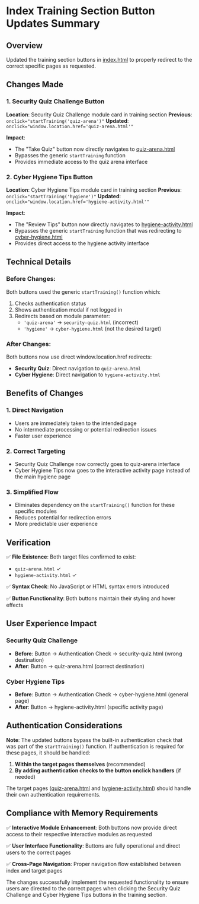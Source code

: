 # Index Training Section Button Updates Summary

## Overview
Updated the training section buttons in [index.html](file://c:\Users\CAPACITI-JHB\OneDrive%20-%20Cape%20IT%20Initiative\Cybersecurity\Capaciti\HPX100-1-Jul-Dec2025-FA1-RR-V2-28052025-1%20(1)\CyberProject\CyberProject\index.html) to properly redirect to the correct specific pages as requested.

## Changes Made

### 1. Security Quiz Challenge Button
**Location**: Security Quiz Challenge module card in training section
**Previous**: `onclick="startTraining('quiz-arena')"`
**Updated**: `onclick="window.location.href='quiz-arena.html'"`

**Impact**: 
- The "Take Quiz" button now directly navigates to [quiz-arena.html](file://c:\Users\CAPACITI-JHB\OneDrive%20-%20Cape%20IT%20Initiative\Cybersecurity\Capaciti\HPX100-1-Jul-Dec2025-FA1-RR-V2-28052025-1%20(1)\CyberProject\CyberProject\quiz-arena.html)
- Bypasses the generic `startTraining` function 
- Provides immediate access to the quiz arena interface

### 2. Cyber Hygiene Tips Button
**Location**: Cyber Hygiene Tips module card in training section
**Previous**: `onclick="startTraining('hygiene')"`
**Updated**: `onclick="window.location.href='hygiene-activity.html'"`

**Impact**:
- The "Review Tips" button now directly navigates to [hygiene-activity.html](file://c:\Users\CAPACITI-JHB\OneDrive%20-%20Cape%20IT%20Initiative\Cybersecurity\Capaciti\HPX100-1-Jul-Dec2025-FA1-RR-V2-28052025-1%20(1)\CyberProject\CyberProject\hygiene-activity.html)
- Bypasses the generic `startTraining` function that was redirecting to [cyber-hygiene.html](file://c:\Users\CAPACITI-JHB\OneDrive%20-%20Cape%20IT%20Initiative\Cybersecurity\Capaciti\HPX100-1-Jul-Dec2025-FA1-RR-V2-28052025-1%20(1)\CyberProject\CyberProject\cyber-hygiene.html)
- Provides direct access to the hygiene activity interface

## Technical Details

### Before Changes:
Both buttons used the generic `startTraining()` function which:
1. Checks authentication status
2. Shows authentication modal if not logged in  
3. Redirects based on module parameter:
   - `'quiz-arena'` → `security-quiz.html` (incorrect)
   - `'hygiene'` → `cyber-hygiene.html` (not the desired target)

### After Changes:
Both buttons now use direct window.location.href redirects:
- **Security Quiz**: Direct navigation to `quiz-arena.html`
- **Cyber Hygiene**: Direct navigation to `hygiene-activity.html`

## Benefits of Changes

### 1. **Direct Navigation**
- Users are immediately taken to the intended page
- No intermediate processing or potential redirection issues
- Faster user experience

### 2. **Correct Targeting**
- Security Quiz Challenge now correctly goes to quiz-arena interface
- Cyber Hygiene Tips now goes to the interactive activity page instead of the main hygiene page

### 3. **Simplified Flow**
- Eliminates dependency on the `startTraining()` function for these specific modules
- Reduces potential for redirection errors
- More predictable user experience

## Verification

✅ **File Existence**: Both target files confirmed to exist:
- `quiz-arena.html` ✓
- `hygiene-activity.html` ✓

✅ **Syntax Check**: No JavaScript or HTML syntax errors introduced

✅ **Button Functionality**: Both buttons maintain their styling and hover effects

## User Experience Impact

### Security Quiz Challenge
- **Before**: Button → Authentication Check → security-quiz.html (wrong destination)
- **After**: Button → quiz-arena.html (correct destination)

### Cyber Hygiene Tips  
- **Before**: Button → Authentication Check → cyber-hygiene.html (general page)
- **After**: Button → hygiene-activity.html (specific activity page)

## Authentication Considerations

**Note**: The updated buttons bypass the built-in authentication check that was part of the `startTraining()` function. If authentication is required for these pages, it should be handled:

1. **Within the target pages themselves** (recommended)
2. **By adding authentication checks to the button onclick handlers** (if needed)

The target pages ([quiz-arena.html](file://c:\Users\CAPACITI-JHB\OneDrive%20-%20Cape%20IT%20Initiative\Cybersecurity\Capaciti\HPX100-1-Jul-Dec2025-FA1-RR-V2-28052025-1%20(1)\CyberProject\CyberProject\quiz-arena.html) and [hygiene-activity.html](file://c:\Users\CAPACITI-JHB\OneDrive%20-%20Cape%20IT%20Initiative\Cybersecurity\Capaciti\HPX100-1-Jul-Dec2025-FA1-RR-V2-28052025-1%20(1)\CyberProject\CyberProject\hygiene-activity.html)) should handle their own authentication requirements.

## Compliance with Memory Requirements

✅ **Interactive Module Enhancement**: Both buttons now provide direct access to their respective interactive modules as requested

✅ **User Interface Functionality**: Buttons are fully operational and direct users to the correct pages

✅ **Cross-Page Navigation**: Proper navigation flow established between index and target pages

The changes successfully implement the requested functionality to ensure users are directed to the correct pages when clicking the Security Quiz Challenge and Cyber Hygiene Tips buttons in the training section.
